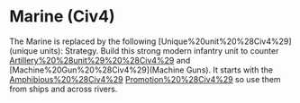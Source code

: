 # Marine (Civ4)

The Marine is replaced by the following [Unique%20unit%20%28Civ4%29](unique units):
Strategy.
Build this strong modern infantry unit to counter [Artillery%20%28unit%29%20%28Civ4%29](Artillery) and [Machine%20Gun%20%28Civ4%29](Machine Guns). It starts with the [Amphibious%20%28Civ4%29](Amphibious) [Promotion%20%28Civ4%29](promotion) so use them from ships and across rivers.